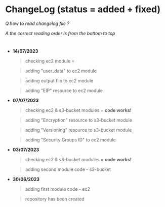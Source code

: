# ChangeLog (status = added + fixed)

*Q.how to read changelog file ?* 

*A.the correct reading order is from the bottom to top*
#

- **14/07/2023** 
	> checking ec2 module = 

	> adding "user_data" to ec2 module

	> adding output file to ec2 module

	> adding "EIP" resource to ec2 module

- **07/07/2023** 
	> checking ec2 & s3-bucket modules = **code works!**

	> adding "Encryption" resource to s3-bucket module

	> adding "Versioning" resource to s3-bucket module

	> adding "Security Groups ID" to ec2 module

- **03/07/2023** 
	> checking ec2 & s3-bucket modules = **code works!**

	> adding second module code - s3-bucket


- **30/06/2023** 
	> adding first module code - ec2

	> repository has been created 
